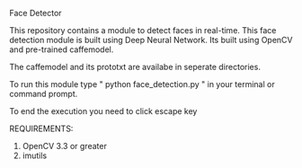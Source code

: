 Face Detector

This repository contains a module to detect faces in real-time. This face detection module is built using Deep Neural Network. Its built using OpenCV and pre-trained caffemodel.

The caffemodel and its prototxt are availabe in seperate directories.

To run this module type " python face_detection.py " in your terminal or command prompt.

To end the execution you need to click escape key

REQUIREMENTS:
1. OpenCV 3.3 or greater
2. imutils
